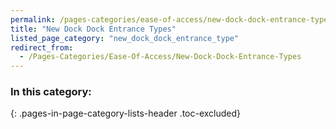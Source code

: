 ```yaml
---
permalink: /pages-categories/ease-of-access/new-dock-dock-entrance-types
title: "New Dock Dock Entrance Types"
listed_page_category: "new_dock_dock_entrance_type"
redirect_from:
  - /Pages-Categories/Ease-Of-Access/New-Dock-Dock-Entrance-Types
---
```


### In this category:
{: .pages-in-page-category-lists-header .toc-excluded}